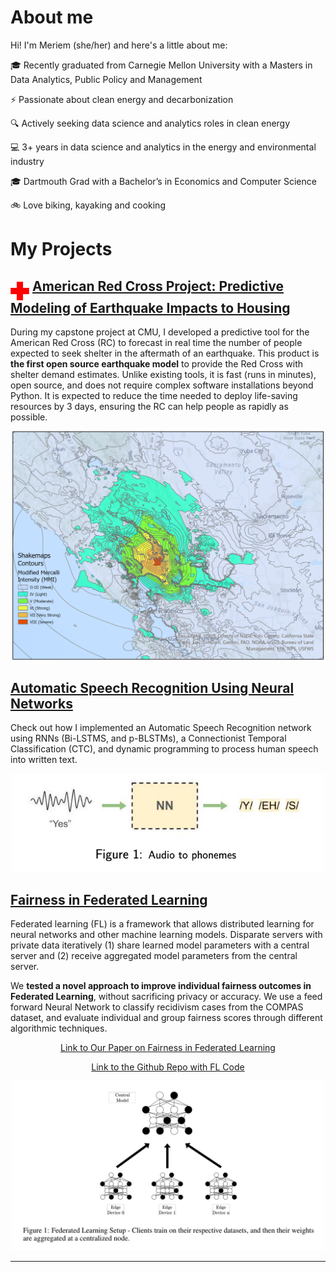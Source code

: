 # About me

Hi!  I'm Meriem (she/her) and here's a little about me:

🎓 Recently graduated from Carnegie Mellon University with a Masters in Data Analytics, Public Policy and Management

⚡ Passionate about clean energy and decarbonization

🔍 Actively seeking data science and analytics roles in clean energy

💻 3+ years in data science and analytics in the energy and environmental industry

🎓 Dartmouth Grad with a Bachelor’s in Economics and Computer Science

🚲 Love biking, kayaking and cooking


# My Projects

## <img src= "Images/AmericanRedCrossLogo.png" width = "30" align="middle"> [American Red Cross Project: Predictive Modeling of Earthquake Impacts to Housing](https://github.com/ItsMeriem/earthquake_shelter_model/tree/main)

During my capstone project at CMU, I developed a predictive tool for the American Red Cross (RC) to forecast in real time the number of people expected to seek shelter in the aftermath of an earthquake. This product is **the first open source earthquake model** to provide the Red Cross with shelter demand estimates. Unlike existing tools, it is fast (runs in minutes), open source, and does not require complex software installations beyond Python. It is expected to reduce the time needed to deploy life-saving resources by 3 days, ensuring the RC can help people as rapidly as possible.

<p align="center">
     <img src= "Images/ShakeMapSmall.png" width = "500">

</p>


## [Automatic Speech Recognition Using Neural Networks](https://nbviewer.org/github/ItsMeriem/Meriem/blob/main/Speech%20Recognition/UtterancetoPhonemeMapping.ipynb)

Check out how I implemented an Automatic Speech Recognition network using RNNs (Bi-LSTMS, and p-BLSTMs), a Connectionist Temporal Classification (CTC), and dynamic programming to process human speech into written text.

<p align="center">
    <img src="Speech%20Recognition/yes_example.png" width="500">
</p>

## [Fairness in Federated Learning](https://github.com/rivera-lanasm/flfair_idlf24/) 

Federated learning (FL) is a framework that allows distributed learning for neural networks and other machine learning models. Disparate servers with private data iteratively (1) share learned model parameters with a central server and (2) receive aggregated model parameters from the central server.

We **tested a novel approach to improve individual fairness outcomes in Federated Learning**, without sacrificing privacy or accuracy. We use a feed forward Neural Network to classify recidivism cases from the COMPAS dataset, and evaluate individual and group fairness scores through different algorithmic techniques.

<p align="center">
  <a href="https://drive.google.com/file/d/18o0HTSjobRYRX5yXMQSVGRwoyJZB7Lbb/view?usp=sharing">Link to Our Paper on Fairness in Federated Learning</a>
</p>

<p align="center">
  <a href="https://github.com/rivera-lanasm/flfair_idlf24/">Link to the Github Repo with FL Code</a>
</p>




  






<p align="center">
    <img src="Fairness%20in%20FL/FLsetup.png" width="500">
</p>

---
